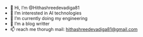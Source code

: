 - 👋 Hi, I’m @Hithashreedevadiga81
- 👀 I’m interested in AI technologies
- 🌱 I’m currently doing my engineering
- 💞️ I’m a blog writter
- 📫 reach me thorugh mail: hithashreedevadiga81@gmail.com

<!---
Hithashreedevadiga81/Hithashreedevadiga81 is a ✨ special ✨ repository because its `README.md` (this file) appears on your GitHub profile.
You can click the Preview link to take a look at your changes.
--->
